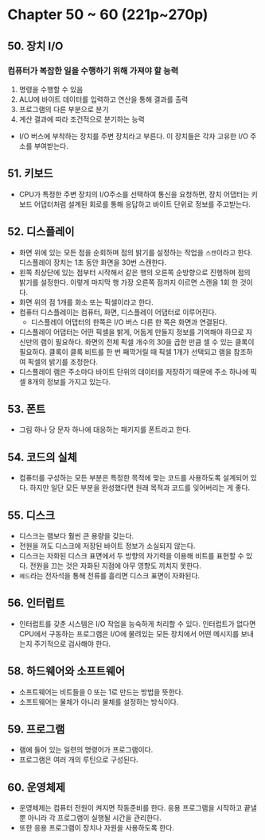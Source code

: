 # Chapter 50 ~ 60 (221p~270p)

## 50. 장치 I/O

### 컴퓨터가 복잡한 일을 수행하기 위해 가져야 할 능력

1. 명령을 수행할 수 있음
2. ALU에 바이트 데이터를 입력하고 연산을 통해 결과를 출력
3. 프로그램의 다른 부분으로 분기
4. 계산 결과에 따라 조건적으로 분기하는 능력

- I/O 버스에 부착하는 장치를 주변 장치라고 부른다. 이 장치들은 각자 고유한 I/O 주소를 부여받는다.

## 51. 키보드

- CPU가 특정한 주변 장치의 I/O주소를 선택하여 통신을 요청하면, 장치 어댑터는 키보드 어댑터처럼 설계된 회로를 통해 응답하고 바이트 단위로 정보를 주고받는다.

## 52. 디스플레이

- 화면 위에 있는 모든 점을 순회하며 점의 밝기를 설정하는 작업을 `스캔`이라고 한다. 디스플레이 장치는 1초 동안 화면을 30번 스캔한다.
- 왼쪽 최상단에 있는 점부터 시작해서 같은 행의 오른쪽 순방향으로 진행하며 점의 밝기를 설정한다. 이렇게 마지막 행 가장 오른쪽 점까지 이르면 스캔을 1회 한 것이다.
- 화면 위의 점 1개를 화소 또는 픽셀이라고 한다.
- 컴퓨터 디스플레이는 컴퓨터, 화면, 디스플레이 어댑터로 이루어진다.
  -  디스플레이 어댑터의 한쪽은 I/O 버스 다른 한 쪽은 화면과 연결된다.
-  디스플레이 어댑터는 어떤 픽셀을 밝게, 어둡게 만들지 정보를 기억해야 하므로 자신만의 램이 필요하다. 화면의 전체 픽셀 개수의 30을 곱한 만큼 셀 수 있는 클록이 필요하다. 클록이 클록 비트를 한 번 째깍거릴 때 픽셀 1개가 선택되고 램을 참조하여 픽셀의 밝기를 조정한다.
-  디스플레이 램은 주소마다 바이트 단위의 데이터를 저장하기 때문에 주소 하나에 픽셀 8개의 정보를 가지고 있는다.

## 53. 폰트

- 그림 하나 당 문자 하나에 대응하는 패키지를 폰트라고 한다.

## 54. 코드의 실체

- 컴퓨터를 구성하는 모든 부분은 특정한 목적에 맞는 코드를 사용하도록 설계되어 있다. 하지만 일단 모든 부분을 완성했다면 원래 목적과 코드를 잊어버리는 게 좋다.

## 55. 디스크

- 디스크는 램보다 훨씬 큰 용량을 갖는다.
- 전원을 꺼도 디스크에 저장된 바이트 정보가 소실되지 않는다.
- 디스크는 자화된 디스크 표면에서 두 방향의 자기력을 이용해 비트를 표현할 수 있다. 전원을 끄는 것은 자화된 지점에 아무 영향도 끼치지 못한다.
- `헤드`라는 전자석을 통해 전류를 흘리면 디스크 표면이 자화된다.

## 56. 인터럽트

- 인터럽트를 갖춘 시스템은 I/O 작업을 능숙하게 처리할 수 있다. 인터럽트가 없다면 CPU에서 구동하는 프로그램은 I/O에 물려있는 모든 장치에서 어떤 메시지를 보내는지 주기적으로 검사해야 한다.

## 58. 하드웨어와 소프트웨어

- 소프트웨어는 비트들을 0 또는 1로 만드는 방법을 뜻한다.
- 소프트웨어는 물체가 아니라 물체를 설정하는 방식이다.

## 59. 프로그램

- 램에 들어 있는 일련의 명령어가 프로그램이다.
- 프로그램은 여러 개의 루틴으로 구성된다.

## 60. 운영체제

- 운영체제는 컴퓨터 전원이 켜지면 작동준비를 한다. 응용 프로그램을 시작하고 끝낼 뿐 아니라 각 프로그램이 실행될 시간을 관리한다.
- 또한 응용 프로그램이 장치나 자원을 사용하도록 한다.
